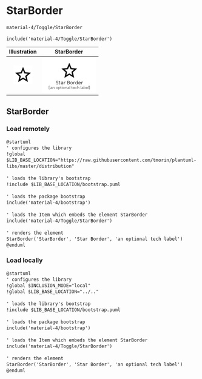 # StarBorder


```text
material-4/Toggle/StarBorder
```

```text
include('material-4/Toggle/StarBorder')
```



| Illustration | StarBorder |
| :---: | :---: |
| ![illustration for Illustration](../../material-4/Toggle/StarBorder.png) | ![illustration for StarBorder](../../material-4/Toggle/StarBorder.Local.png) |




## StarBorder

### Load remotely
```plantuml
@startuml
' configures the library
!global $LIB_BASE_LOCATION="https://raw.githubusercontent.com/tmorin/plantuml-libs/master/distribution"

' loads the library's bootstrap
!include $LIB_BASE_LOCATION/bootstrap.puml

' loads the package bootstrap
include('material-4/bootstrap')

' loads the Item which embeds the element StarBorder
include('material-4/Toggle/StarBorder')

' renders the element
StarBorder('StarBorder', 'Star Border', 'an optional tech label')
@enduml
```

### Load locally
```plantuml
@startuml
' configures the library
!global $INCLUSION_MODE="local"
!global $LIB_BASE_LOCATION="../.."

' loads the library's bootstrap
!include $LIB_BASE_LOCATION/bootstrap.puml

' loads the package bootstrap
include('material-4/bootstrap')

' loads the Item which embeds the element StarBorder
include('material-4/Toggle/StarBorder')

' renders the element
StarBorder('StarBorder', 'Star Border', 'an optional tech label')
@enduml
```


